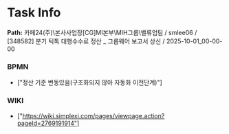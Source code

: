 # Task Info

**Path:** 카페24(주)\본사사업장\[CG]MI본부\MIH그룹\밸류업팀 / smlee06 / [348582] 분기 틱톡 대행수수료 정산 _ 그룹웨어 보고서 상신 / 2025-10-01_00-00-00

### BPMN
- ["정산 기준 변동있음(구조화되지 않아 자동화 이전단계)"]

### WIKI
- ["https://wiki.simplexi.com/pages/viewpage.action?pageId=2769191914"]

